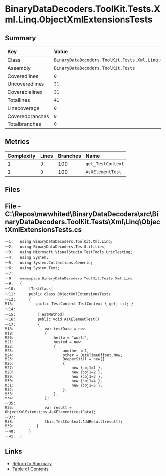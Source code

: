 ﻿# BinaryDataDecoders.ToolKit.Tests.Xml.Linq.ObjectXmlExtensionsTests

## Summary

| Key             | Value                                                                |
| :-------------- | :------------------------------------------------------------------- |
| Class           | `BinaryDataDecoders.ToolKit.Tests.Xml.Linq.ObjectXmlExtensionsTests` |
| Assembly        | `BinaryDataDecoders.ToolKit.Tests`                                   |
| Coveredlines    | `0`                                                                  |
| Uncoveredlines  | `21`                                                                 |
| Coverablelines  | `21`                                                                 |
| Totallines      | `41`                                                                 |
| Linecoverage    | `0`                                                                  |
| Coveredbranches | `0`                                                                  |
| Totalbranches   | `0`                                                                  |

## Metrics

| Complexity | Lines | Branches | Name              |
| :--------- | :---- | :------- | :---------------- |
| 1          | 0     | 100      | `get_TestContext` |
| 1          | 0     | 100      | `AsXElementTest`  |

## Files

## File - C:\Repos\mwwhited\BinaryDataDecoders\src\BinaryDataDecoders.ToolKit.Tests\Xml\Linq\ObjectXmlExtensionsTests.cs

```CSharp
〰1:   using BinaryDataDecoders.ToolKit.Xml.Linq;
〰2:   using BinaryDataDecoders.TestUtilities;
〰3:   using Microsoft.VisualStudio.TestTools.UnitTesting;
〰4:   using System;
〰5:   using System.Collections.Generic;
〰6:   using System.Text;
〰7:   
〰8:   namespace BinaryDataDecoders.ToolKit.Tests.Xml.Linq
〰9:   {
〰10:      [TestClass]
〰11:      public class ObjectXmlExtensionsTests
〰12:      {
‼13:          public TestContext TestContext { get; set; }
〰14:  
〰15:          [TestMethod]
〰16:          public void AsXElementTest()
〰17:          {
‼18:              var testData = new
‼19:              {
‼20:                  hello = "world",
‼21:                  nested = new
‼22:                  {
‼23:                      another = 1,
‼24:                      other = DateTimeOffset.Now,
‼25:                      DeeperStill = new[]
‼26:                      {
‼27:                          new {obj1=1 },
‼28:                          new {obj1=2 },
‼29:                          new {obj1=3 },
‼30:                          new {obj1=4 },
‼31:                          new {obj1=5 },
‼32:                      },
‼33:                  },
‼34:              };
〰35:  
‼36:              var result = ObjectXmlExtensions.AsXElement(testData);
〰37:  
‼38:              this.TestContext.AddResult(result);
‼39:          }
〰40:      }
〰41:  }
```

## Links

* [Return to Summary](Summary.md)
* [Table of Contents](../TOC.md)

